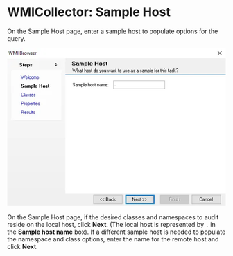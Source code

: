 # WMICollector: Sample Host

On the Sample Host page, enter a sample host to populate options for the query.

![WMI Browser wizard Sample Host page](../../../../../static/img/product_docs/accessanalyzer/admin/datacollector/wmicollector/samplehost.webp)

On the Sample Host page, if the desired classes and namespaces to audit reside on the local host,
click **Next**. (The local host is represented by `.` in the **Sample host name** box). If a
different sample host is needed to populate the namespace and class options, enter the name for the
remote host and click **Next**.
